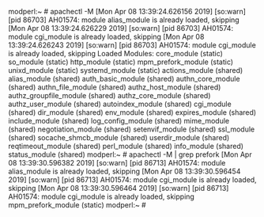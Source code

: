 modperl:~ # apachectl -M
[Mon Apr 08 13:39:24.626156 2019] [so:warn] [pid 86703] AH01574: module alias_module is already loaded, skipping
[Mon Apr 08 13:39:24.626229 2019] [so:warn] [pid 86703] AH01574: module cgi_module is already loaded, skipping
[Mon Apr 08 13:39:24.626243 2019] [so:warn] [pid 86703] AH01574: module cgi_module is already loaded, skipping
Loaded Modules:
 core_module (static)
 so_module (static)
 http_module (static)
 mpm_prefork_module (static)
 unixd_module (static)
 systemd_module (static)
 actions_module (shared)
 alias_module (shared)
 auth_basic_module (shared)
 authn_core_module (shared)
 authn_file_module (shared)
 authz_host_module (shared)
 authz_groupfile_module (shared)
 authz_core_module (shared)
 authz_user_module (shared)
 autoindex_module (shared)
 cgi_module (shared)
 dir_module (shared)
 env_module (shared)
 expires_module (shared)
 include_module (shared)
 log_config_module (shared)
 mime_module (shared)
 negotiation_module (shared)
 setenvif_module (shared)
 ssl_module (shared)
 socache_shmcb_module (shared)
 userdir_module (shared)
 reqtimeout_module (shared)
 perl_module (shared)
 info_module (shared)
 status_module (shared)
modperl:~ # apachectl -M | grep prefork
[Mon Apr 08 13:39:30.596382 2019] [so:warn] [pid 86713] AH01574: module alias_module is already loaded, skipping
[Mon Apr 08 13:39:30.596454 2019] [so:warn] [pid 86713] AH01574: module cgi_module is already loaded, skipping
[Mon Apr 08 13:39:30.596464 2019] [so:warn] [pid 86713] AH01574: module cgi_module is already loaded, skipping
 mpm_prefork_module (static)
modperl:~ # 
